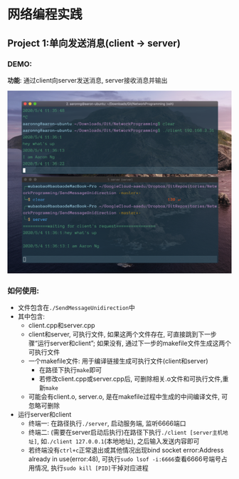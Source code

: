 # 网络编程实践



## Project 1:单向发送消息(client -> server)

### DEMO:

**功能**: 通过client向server发送消息, server接收消息并输出

![1-1](image/1/1.png)



### 如何使用:

- 文件包含在`./SendMessageUnidirection`中
- 其中包含:
  - client.cpp和server.cpp
  - client和server, 可执行文件, 如果这两个文件存在, 可直接跳到下一步骤“运行server和client”; 如果没有, 通过下一步的makefile文件生成这两个可执行文件
  - 一个makefile文件: 用于编译链接生成可执行文件(client和server)
    - 在路径下执行`make`即可
    - 若修改client.cpp或server.cpp后, 可删除相关.o文件和可执行文件,重新`make`
  - 可能会有client.o, server.o, 是在makefile过程中生成的中间编译文件, 可忽略可删除
- 运行server和client
  - 终端一: 在路径执行`./server`, 启动服务端, 监听6666端口
  - 终端二: (需要在server启动后执行)在路径下执行`./client [server主机地址]`, 如`./client 127.0.0.1`(本地地址), 之后输入发送内容即可
  - 若终端没有`ctrl+c`正常退出或其他情况出现bind socket error:Address already in use(error:48), 可执行`sudo lsof -i:6666`查看6666号端号占用情况, 执行`sudo kill [PID]`干掉对应进程